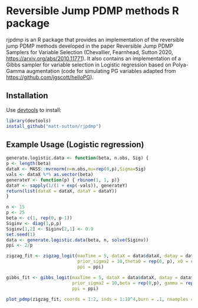 # Reversible Jump PDMP methods R package

rjpdmp is an R package that provides an implementation of the reversible jump PDMP methods developed in the paper Reversible Jump PDMP Samplers for Variable Selection (Chevallier, Fearnhead, Sutton 2020, https://arxiv.org/abs/2010.11771). It also contains an implementation of a Gibbs sampler for variable selection in Logistic regression based on Polya-Gamma augmentation (code for simulating PG variables adapted from https://github.com/jgscott/helloPG).

Installation
------------

Use [devtools](https://github.com/r-lib/devtools) to install:

```R
library(devtools)
install_github("matt-sutton/rjpdmp")
```

Example Usage (Logistic regression)
--------------------------

```R
generate.logistic.data <- function(beta, n.obs, Sig) {
p <- length(beta)
dataX <- MASS::mvrnorm(n=n.obs,mu=rep(0,p),Sigma=Sig)
vals <- dataX %*% as.vector(beta)
generateY <- function(p) { rbinom(1, 1, p)}
dataY <- sapply(1/(1 + exp(-vals)), generateY)
return(list(dataX = dataX, dataY = dataY))
}

n <- 15
p <- 25
beta <- c(1, rep(0, p-1))
Siginv <- diag(1,p,p)
Siginv[1,2] <- Siginv[2,1] <- 0.9
set.seed(1)
data <- generate.logistic.data(beta, n, solve(Siginv))
ppi <- 2/p

zigzag_fit <- zigzag_logit(maxTime = 5, dataX = data$dataX, datay = data$dataY,
                           prior_sigma2 = 10,theta0 = rep(0, p), x0 = rep(0, p), rj_val = 0.6,
                           ppi = ppi)

gibbs_fit <- gibbs_logit(maxTime = 5, dataX = data$dataX, datay = data$dataY,
                         prior_sigma2 = 10,beta = rep(0,p), gamma = rep(0,p),
                         ppi = ppi)

plot_pdmp(zigzag_fit, coords = 1:2, inds = 1:10^4,burn = .1, nsamples = 5*1e4, mcmc_samples = t(gibbs_fit$beta*gibbs_fit$gamma))
```

